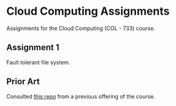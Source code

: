 
# Cloud Computing Assignments

Assignments for the Cloud Computing (COL - 733) course.

## Assignment 1

Fault tolerant file system.

## Prior Art

Consulted [this repo](https://github.com/ankush-phulia/COL-733/) from a previous offering of the course.

